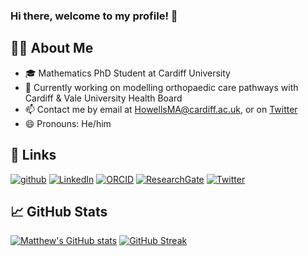 ### Hi there, welcome to my profile! 👋

<!--
**MHowells/MHowells** is a ✨ _special_ ✨ repository because its `README.md` (this file) appears on your GitHub profile.

Here are some ideas to get you started:

- 🔭 I’m currently working on ...
- 🌱 I’m currently learning ...
- 👯 I’m looking to collaborate on ...
- 🤔 I’m looking for help with ...
- 💬 Ask me about ...
- 📫 How to reach me: ...
- 😄 Pronouns: ...
- ⚡ Fun fact: ...
-->

## 👨‍🎓 About Me

- 🎓 Mathematics PhD Student at Cardiff University
- 🦴 Currently working on modelling orthopaedic care pathways with Cardiff & Vale University Health Board
- 📫 Contact me by email at HowellsMA@cardiff.ac.uk, or on [Twitter](https://twitter.com/howellsma)
- 😄 Pronouns: He/him

## 🔗 Links

[![github](https://img.shields.io/badge/GitHub-000000?style=for-the-badge&logo=GitHub&logoColor=white)](https://github.com/MHowells)
[![LinkedIn](https://img.shields.io/badge/LinkedIn-0A66C2?style=for-the-badge&logo=LinkedIn&logoColor=white)](https://www.linkedin.com/in/matthewahowells/)
[![ORCID](https://img.shields.io/badge/ORCID-A6CE39?style=for-the-badge&logo=ORCID&logoColor=white)](https://orcid.org/0000-0002-3931-7027)
[![ResearchGate](https://img.shields.io/badge/ResearchGate-00CCBB?style=for-the-badge&logo=ResearchGate&logoColor=white)](https://www.researchgate.net/profile/Matthew-Howells-2)
[![Twitter](https://img.shields.io/badge/Twitter-1DA1F2?style=for-the-badge&logo=Twitter&logoColor=white)](https://twitter.com/howellsma)

## 📈 GitHub Stats

[![Matthew's GitHub stats](https://github-readme-stats.vercel.app/api?username=MHowells)](https://github.com/anuraghazra/github-readme-stats)
[![GitHub Streak](https://github-readme-streak-stats.herokuapp.com/?user=MHowells)](https://git.io/streak-stats)

